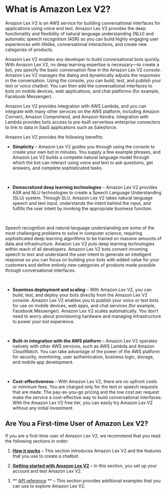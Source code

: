 # What is Amazon Lex V2?<a name="what-is"></a>

Amazon Lex V2 is an AWS service for building conversational interfaces for applications using voice and text\. Amazon Lex V2 provides the deep functionality and flexibility of natural language understanding \(NLU\) and automatic speech recognition \(ASR\) so you can build highly engaging user experiences with lifelike, conversational interactions, and create new categories of products\.

Amazon Lex V2 enables any developer to build conversational bots quickly\. With Amazon Lex V2, no deep learning expertise is necessary—to create a bot, you specify the basic conversation flow in the Amazon Lex V2 console\. Amazon Lex V2 manages the dialog and dynamically adjusts the responses in the conversation\. Using the console, you can build, test, and publish your text or voice chatbot\. You can then add the conversational interfaces to bots on mobile devices, web applications, and chat platforms \(for example, Facebook Messenger\)\. 

Amazon Lex V2 provides integration with AWS Lambda, and you can integrate with many other services on the AWS platform, including Amazon Connect, Amazon Comprehend, and Amazon Kendra\. Integration with Lambda provides bots access to pre\-built serverless enterprise connectors to link to data in SaaS applications such as Salesforce\.



Amazon Lex V2 provides the following benefits:
+ **Simplicity** – Amazon Lex V2 guides you through using the console to create your own bot in minutes\. You supply a few example phrases, and Amazon Lex V2 builds a complete natural language model through which the bot can interact using voice and text to ask questions, get answers, and complete sophisticated tasks\.

   
+  **Democratized deep learning technologies** – Amazon Lex V2 provides ASR and NLU technologies to create a Speech Language Understanding \(SLU\) system\. Through SLU, Amazon Lex V2 takes natural language speech and text input, understands the intent behind the input, and fulfills the user intent by invoking the appropriate business function\. 

   

  Speech recognition and natural language understanding are some of the most challenging problems to solve in computer science, requiring sophisticated deep learning algorithms to be trained on massive amounts of data and infrastructure\. Amazon Lex V2 puts deep learning technologies within reach of all developers\. Amazon Lex V2 bots convert incoming speech to text and understand the user intent to generate an intelligent response so you can focus on building your bots with added value for your customers and define entirely new categories of products made possible through conversational interfaces\.

   
+ **Seamless deployment and scaling** – With Amazon Lex V2, you can build, test, and deploy your bots directly from the Amazon Lex V2 console\. Amazon Lex V2 enables you to publish your voice or text bots for use on mobile devices, web apps, and chat services \(for example, Facebook Messenger\)\. Amazon Lex V2 scales automatically\. You don’t need to worry about provisioning hardware and managing infrastructure to power your bot experience\.

   
+ **Built\-in integration with the AWS platform** – Amazon Lex V2 operates natively with other AWS services, such as AWS Lambda and Amazon CloudWatch\. You can take advantage of the power of the AWS platform for security, monitoring, user authentication, business logic, storage, and mobile app development\.

   
+ **Cost\-effectiveness** – With Amazon Lex V2, there are no upfront costs or minimum fees\. You are charged only for the text or speech requests that are made\. The pay\-as\-you\-go pricing and the low cost per request make the service a cost\-effective way to build conversational interfaces\. With the Amazon Lex V2 free tier, you can easily try Amazon Lex V2 without any initial investment\.

## Are You a First\-time User of Amazon Lex V2?<a name="first-time-user"></a>

If you are a first\-time user of Amazon Lex V2, we recommend that you read the following sections in order:

1. **[How it works](how-it-works.md)** – This section introduces Amazon Lex V2 and the features that you use to create a chatbot\. 

1. **[Getting started with Amazon Lex V2](getting-started.md)** – In this section, you set up your account and test Amazon Lex V2\. 

1. ** [API reference](API_Reference.md) ** – This section provides additional examples that you can use to explore Amazon Lex V2\.